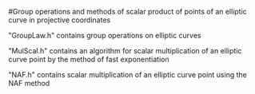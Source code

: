 #Group operations and methods of scalar product of points of an elliptic curve in projective coordinates

"GroupLaw.h" contains group operations on elliptic curves

"MulScal.h" contains an algorithm for scalar multiplication of an elliptic curve point by the method of fast exponentiation

"NAF.h" contains scalar multiplication of an elliptic curve point using the NAF method
